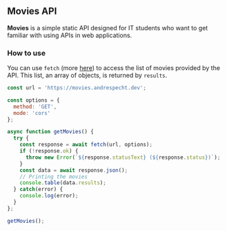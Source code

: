 ## Movies API

**Movies** is a simple static API designed for IT students who want to get 
familiar with using APIs in web applications.

### How to use

You can use ```fetch``` (more [here](https://github.com/mrspecht/fetch-api)) to 
access the list of movies provided by the API. This list, an array of objects, 
is returned by ```results```.

```javascript
const url = 'https://movies.andrespecht.dev';

const options = {
  method: 'GET',
  mode: 'cors'
};

async function getMovies() {
  try {
    const response = await fetch(url, options);
    if (!response.ok) {
      throw new Error(`${response.statusText} (${response.status})`);
    }
    const data = await response.json();
    // Printing the movies
    console.table(data.results);
  } catch(error) {
    console.log(error);
  }
};

getMovies();
```
